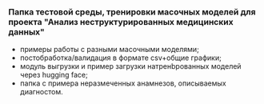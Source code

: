 ### Папка тестовой среды, тренировки масочных моделей для проекта "Анализ неструктурированных медицинских данных"

- примеры работы с разными масочными моделями;
- постобработка/валидация в формате csv+общие графики;
- модуль выгрузки и пример загрузки натренbрованных моделей через hugging face;
- папка с примера неразмеченных анамнезов, описываемых диагностом.
